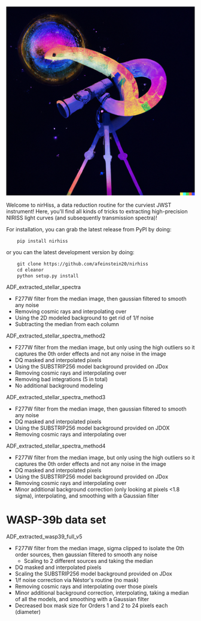 <p align="center">
  <img width = "600" src="./figures/snek.png"/>
</p>

Welcome to nirHiss, a data reduction routine for the curviest JWST
instrument! Here, you'll find all kinds of tricks to extracting high-precision
NIRISS light curves (and subsequently transmission spectra)!

For installation, you can grab the latest release from PyPI by doing:

        pip install nirhiss

or you can the latest development version by doing:

        git clone https://github.com/afeinstein20/nirhiss
        cd eleanor
        python setup.py install

ADF_extracted_stellar_spectra
  - F277W filter from the median image, then gaussian filtered to smooth
    any noise
  - Removing cosmic rays and interpolating over
  - Using the 2D modeled background to get rid of 1/f noise
  - Subtracting the median from each column

ADF_extracted_stellar_spectra_method2
  - F277W filter from the median image, but only using the high outliers so
    it captures the 0th order effects and not any noise in the image
  - DQ masked and interpolated pixels
  - Using the SUBSTRIP256 model background provided on JDox
  - Removing cosmic rays and interpolating over
  - Removing bad integrations (5 in total)
  - No additional background modeling

ADF_extracted_stellar_spectra_method3
  - F277W filter from the median image, then gaussian filtered to smooth
    any noise
  - DQ masked and interpolated pixels
  - Using the SUBSTRIP256 model background provided on JDOX
  - Removing cosmic rays and interpolating over

ADF_extracted_stellar_spectra_method4
  - F277W filter from the median image, but only using the high outliers so
    it captures the 0th order effects and not any noise in the image
  - DQ masked and interpolated pixels
  - Using the SUBSTRIP256 model background provided on JDox
  - Removing cosmic rays and interpolating over
  - Minor additional background correction (only looking at pixels <1.8 sigma),
    interpolating, and smoothing with a Gaussian filter

# WASP-39b data set

ADF_extracted_wasp39_full_v5
  - F277W filter from the median image, sigma clipped to isolate the 0th order
    sources, then gaussian filtered to smooth any noise
    -  Scaling to 2 different sources and taking the median
  - DQ masked and interpolated pixels
  - Scaling the SUBSTRIP256 model background provided on JDox
  - 1/f noise correction via Néstor's routine (no mask)
  - Removing cosmic rays and interpolating over those pixels
  - Minor additional background correction, interpolating, taking a median
    of all the models, and smoothing with a Gaussian filter
  - Decreased box mask size for Orders 1 and 2 to 24 pixels each (diameter)
